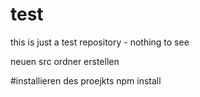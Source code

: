 # test
this is just a test repository - nothing to see

neuen src ordner erstellen


#installieren des proejkts
npm install
